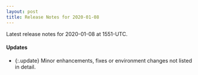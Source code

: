```yaml
---
layout: post
title: Release Notes for 2020-01-08
---
```


Latest release notes for 2020-01-08 at 1551-UTC.

<div class='updates' markdown='1'>

#### Updates

- {:.update} Minor enhancements, fixes or environment changes not listed in detail.

</div>


